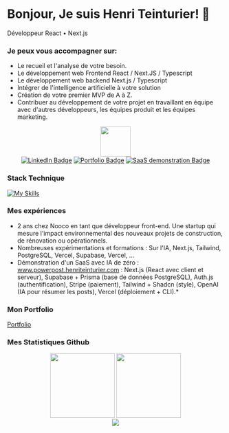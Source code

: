 # Bonjour, Je suis Henri Teinturier! 👋 
Développeur React • Next.js

### Je peux vous accompagner sur:  
- Le recueil et l'analyse de votre besoin.
- Le développement web Frontend React / Next.JS / Typescript
- Le développement web backend Next.js / Typescript
- Intégrer de l'intelligence artificielle à votre solution
- Création de votre premier MVP de A à Z.
- Contribuer au développement de votre projet en travaillant en équipe avec d'autres développeurs, les équipes produit et les équipes marketing.

<div id="header" align="center">
  <img src="https://cdn-icons-png.flaticon.com/512/5072/5072860.png" width="70"/>
</div>

<div id="badges" align="center">
  <div align="center">
    <a href="https://www.linkedin.com/in/henri-teinturier/"><img src="https://img.shields.io/badge/LinkedIn-blue?logo=linkedin&logoColor=white" alt="LinkedIn Badge"/></a>
    <a href="https://www.henriteinturier.com"><img src="https://img.shields.io/badge/Portfolio-3b82f6" alt="Portfolio Badge"/></a>
    <a href="https://www.powerpost.henriteinturier.com"><img src="https://img.shields.io/badge/Sass%20Demonstration-8b5cf6" alt="SaaS demonstration Badge"/></a>
  </div>
</div>

### Stack Technique
[![My Skills](https://skillicons.dev/icons?i=nextjs,react,ts,tailwind,redux,ai,nodejs,prisma,supabase,git)](https://skillicons.dev)



### Mes expériences
- 2 ans chez Nooco en tant que développeur front-end. Une startup qui mesure l'impact environnemental des nouveaux projets de construction, de rénovation ou opérationnels.
- Nombreuses expérimentations et formations : Sur l'IA, Next.js, Tailwind, PostgreSQL, Vercel, Supabase, Vercel, ...
- Démonstration d'un SaaS avec IA de zéro : www.powerpost.henriteinturier.com : Next.js (React avec client et serveur), Supabase + Prisma (base de données PostgreSQL), Auth.js (authentification), Stripe (paiement), Tailwind + Shadcn (style), OpenAI (IA pour résumer les posts), Vercel (déploiement + CLI).*

### Mon Portfolio
[Portfolio](https://www.henriteinturier.com)

### Mes Statistiques Github
<div align="center">
  <img src="https://github-readme-streak-stats.herokuapp.com?user=HenriTeinturier&theme=tokyonight" height="150px" />
  <img src="https://github-readme-stats.vercel.app/api/top-langs/?username=anuraghazra&hide=javascript,html&layout=compact" height="150px" />
</div>
<div align="center">
  <img src="https://github-readme-stats-git-master-henri-teinturiers-projects.vercel.app/api?show=reviews,discussions_started,discussions_answered&username=HenriTeinturier&theme=tokyonight&show_icons=true&rank_icon=github&hide_border=true&count_private=true"/>
</div>





<!---
HenriTeinturier/HenriTeinturier is a ✨ special ✨ repository because its `README.md` (this file) appears on your GitHub profile.
You can click the Preview link to take a look at your changes.
--->

